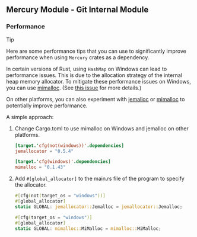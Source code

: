 ## Mercury Module - Git Internal Module

### Performance

> [!TIP]
> Here are some performance tips that you can use to significantly improve performance when using `Mercury` crates as a dependency.

In certain versions of Rust, using `HashMap` on Windows can lead to performance issues. This is due to the allocation strategy of the internal heap memory allocator. To mitigate these performance issues on Windows, you can use [mimalloc](https://github.com/microsoft/mimalloc). (See [this issue](https://github.com/rust-lang/rust/issues/121747) for more details.)

On other platforms, you can also experiment with [jemalloc](https://github.com/jemalloc/jemalloc) or [mimalloc](https://github.com/microsoft/mimalloc) to potentially improve performance.

A simple approach:

1. Change Cargo.toml to use mimalloc on Windows and jemalloc on other platforms.

   ```toml
   [target.'cfg(not(windows))'.dependencies]
   jemallocator = "0.5.4"
   
   [target.'cfg(windows)'.dependencies]
   mimalloc = "0.1.43"
   ```

2. Add `#[global_allocator]` to the main.rs file of the program to specify the allocator.

   ```rust
   #[cfg(not(target_os = "windows"))]
   #[global_allocator]
   static GLOBAL: jemallocator::Jemalloc = jemallocator::Jemalloc;
   
   #[cfg(target_os = "windows")]
   #[global_allocator]
   static GLOBAL: mimalloc::MiMalloc = mimalloc::MiMalloc;
   ```

   